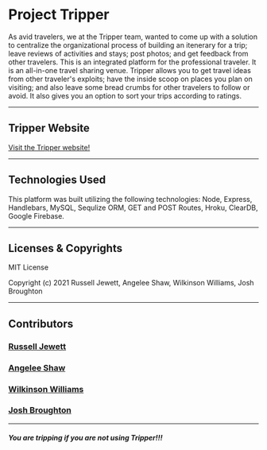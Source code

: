 # Project Tripper

As avid travelers, we at the Tripper team, wanted to come up with a solution to centralize the organizational process of building an itenerary for a trip; leave reviews of activities and stays; post photos; and get feedback from other travelers. This is an integrated platform for the professional traveler. It is an all-in-one travel sharing venue. Tripper allows you to get travel ideas from other traveler's exploits; have the inside scoop on places you plan on visiting; and also leave some bread crumbs for other travelers to follow or avoid. It also gives you an option to sort your trips according to ratings.

---
## Tripper Website

<a href="https://tripper-db.herokuapp.com/" target="_blank">Visit the Tripper website!</a>

---
## Technologies Used

This platform was built utilizing the following technologies: Node, Express, Handlebars, MySQL, Sequlize ORM, GET and POST Routes, Hroku, ClearDB, Google Firebase.

---
## Licenses & Copyrights

MIT License

Copyright (c) 2021 Russell Jewett, Angelee Shaw, Wilkinson Williams, Josh Broughton

---
## Contributors

### <a href="https://github.com/treyjewett" target="_blank">Russell Jewett</a>

### <a href="https://github.com/angeleefshaw" target="_blank">Angelee Shaw</a>

### <a href="https://github.com/Kingcoopa" target="_blank">Wilkinson Williams</a>

### <a href="https://github.com/Jbrough0" target="_blank">Josh Broughton</a>
----

##### You are tripping if you are not using Tripper!!!
